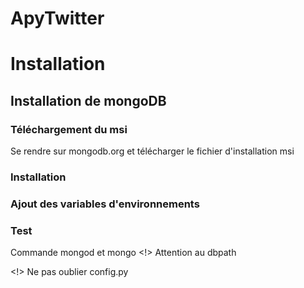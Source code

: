 # ApyTwitter

# Installation
## Installation de mongoDB
### Téléchargement du msi
Se rendre sur mongodb.org et télécharger le fichier d'installation msi
### Installation
### Ajout des variables d'environnements
### Test
Commande mongod et mongo
<!> Attention au dbpath

<!> Ne pas oublier config.py
